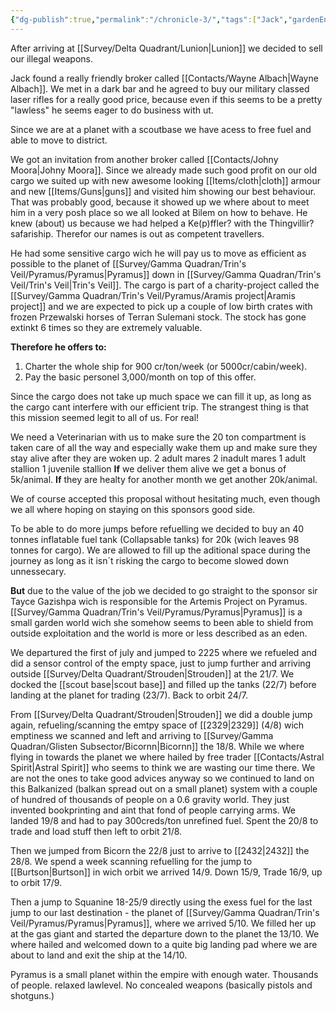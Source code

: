 ```yaml
---
{"dg-publish":true,"permalink":"/chronicle-3/","tags":["Jack","gardenEntry"]}
---
```


After arriving at [[Survey/Delta Quadrant/Lunion\|Lunion]] we decided to sell our illegal weapons. 

Jack found a really friendly broker called [[Contacts/Wayne Albach\|Wayne Albach]]. We met in a dark bar and he agreed to buy our military classed laser rifles for a really good price, because even if this seems to be a pretty "lawless" he seems eager to do business with ut. 

Since we are at a planet with a scoutbase we have acess to free fuel and able to move to district.

We got an invitation from another broker called [[Contacts/Johny Moora\|Johny Moora]]. Since we already made such good profit on our old cargo we suited up with new awesome looking [[Items/cloth\|cloth]] armour and new [[Items/Guns\|guns]] and visited him showing our best behaviour. 
That was probably good, because it showed up we where about to meet him in a very posh place so we all looked at Bilem on how to behave.  He knew (about) us because we had helped a Ke(p)ffler? with the Thingvillir? safariship. Therefor our names is out as competent travellers. 

He had some sensitive cargo wich he will pay us to move as efficient as possible to the planet of [[Survey/Gamma Quadran/Trin's Veil/Pyramus/Pyramus\|Pyramus]] down in [[Survey/Gamma Quadran/Trin's Veil/Trin's Veil\|Trin's Veil]].  The cargo is part of a charity-project called the [[Survey/Gamma Quadran/Trin's Veil/Pyramus/Aramis project\|Aramis project]] and we are expected to pick up a couple of low birth crates with frozen Przewalski horses of Terran Sulemani stock. The stock has gone extinkt 6 times so they are extremely valuable.

**Therefore he offers to:** 
1. Charter the whole ship for 900 cr/ton/week (or 5000cr/cabin/week). 
2. Pay the basic personel 3,000/month on top of this offer. 

Since the cargo does not take up much space we can fill it up, as long as the cargo cant interfere with our efficient trip. 
The strangest thing is that this mission seemed legit to all of us. For real!

We need a Veterinarian with us to make sure the 20 ton compartment is taken care of all the way and especially wake them up and make sure they stay alive after they are woken up.
	2 adult mares
	2 inadult mares
	1 adult stallion
	1 juvenile stallion
**If** we deliver them alive we get a bonus of 5k/animal.
**If** they are healty for another month we get another 20k/animal.

We of course accepted this proposal without hesitating much, even though we all where hoping on staying on this sponsors good side.

To be able to do more jumps before refuelling we decided to buy an 40 tonnes inflatable fuel tank (Collapsable tanks) for 20k (wich leaves 98 tonnes for cargo). We are allowed to fill up the aditional space during the journey as long as it isn´t risking the cargo to become slowed down unnessecary. 

**But** due to the value of the job we decided to go straight to the sponsor sir Tayce Gazishpa wich is responsible for the Artemis Project on Pyramus. [[Survey/Gamma Quadran/Trin's Veil/Pyramus/Pyramus\|Pyramus]] is a small garden world wich she somehow seems to been able to shield from outside exploitation and the world is more or less described as an eden. 

We departured the first of july and jumped to 2225 where we refueled and did a sensor control of the empty space, just to jump further and arriving outside [[Survey/Delta Quadrant/Strouden\|Strouden]] at the 21/7. We docked the [[scout base\|scout base]]  and filled up the tanks (22/7) before landing at the planet for trading (23/7). Back to orbit 24/7.

From [[Survey/Delta Quadrant/Strouden\|Strouden]] we did a double jump again, refueling/scanning the emtpy space of [[2329\|2329]] (4/8) wich emptiness we scanned and left and arriving to [[Survey/Gamma Quadran/Glisten Subsector/Bicornn\|Bicornn]] the 18/8. While we where flying in towards the planet we where hailed by free trader [[Contacts/Astral Spirit\|Astral Spirit]] who seems to think we are wasting our time there. We are not the ones to take good advices anyway so we continued to land on this Balkanized (balkan spread out on a small planet) system with a couple of hundred of thousands of people on a 0.6 gravity world. They just invented bookprinting and aint that fond of people carrying arms. We landed 19/8 and had to pay 300creds/ton unrefined fuel. Spent the 20/8 to trade and load stuff then left to orbit 21/8. 

Then we jumped from Bicorn the 22/8 just to arrive to [[2432\|2432]] the 28/8. We spend a week scanning refuelling for the jump to [[Burtson\|Burtson]] in wich orbit we arrived 14/9. Down 15/9, Trade 16/9, up to orbit 17/9. 

Then a jump to Squanine 18-25/9 directly using the exess fuel for the last jump to our last destination - the planet of [[Survey/Gamma Quadran/Trin's Veil/Pyramus/Pyramus\|Pyramus]], where we arrived 5/10. We filled her up at the gas giant and started the departure down to the planet the 13/10. We where hailed and welcomed down to a quite big landing pad where we are about to land and exit the ship at the 14/10.

Pyramus is a small planet within the empire with enough water. Thousands of people. relaxed lawlevel. No concealed weapons (basically pistols and shotguns.)













